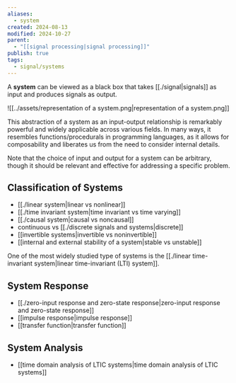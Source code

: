 ```yaml
---
aliases:
  - system
created: 2024-08-13
modified: 2024-10-27
parent:
  - "[[signal processing|signal processing]]"
publish: true
tags:
  - signal/systems
---
```

A **system** can be viewed as a black box that takes [[./signal|signals]] as input and produces signals as output.

![[../assets/representation of a system.png|representation of a system.png]]

This abstraction of a system as an input-output relationship is remarkably powerful and widely applicable across various fields. In many ways, it resembles functions/procedurals in programming languages, as it allows for composability and liberates us from the need to consider internal details.

Note that the choice of input and output for a system can be arbitrary, though it should be relevant and effective for addressing a specific problem.
## Classification of Systems
- [[./linear system|linear vs nonlinear]]
- [[./time invariant system|time invariant vs time varying]]
- [[./causal system|causal vs noncausal]]
- continuous vs [[./discrete signals and systems|discrete]]
- [[invertible systems|invertible vs noninvertible]]
- [[internal and external stability of a system|stable vs unstable]]

One of the most widely studied type of systems is the [[./linear time-invariant system|linear time-invariant (LTI) system]].

## System Response
- [[./zero-input response and zero-state response|zero-input response and zero-state response]]
- [[impulse response|impulse response]]
- [[transfer function|transfer function]]

## System Analysis
- [[time domain analysis of LTIC systems|time domain analysis of LTIC systems]]